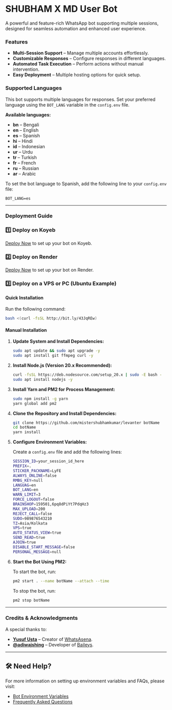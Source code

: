 # SHUBHAM X MD User Bot

A powerful and feature-rich WhatsApp bot supporting multiple sessions, designed for seamless automation and enhanced user experience.

### Features

- **Multi-Session Support** – Manage multiple accounts effortlessly.
- **Customizable Responses** – Configure responses in different languages.
- **Automated Task Execution** – Perform actions without manual intervention.
- **Easy Deployment** – Multiple hosting options for quick setup.

### Supported Languages

This bot supports multiple languages for responses. Set your preferred language using the `BOT_LANG` variable in the `config.env` file.

**Available languages:**

- **bn** – Bengali  
- **en** – English  
- **es** – Spanish  
- **hi** – Hindi  
- **id** – Indonesian  
- **ur** – Urdu  
- **tr** – Turkish  
- **fr** – French  
- **ru** – Russian  
- **ar** – Arabic  

To set the bot language to Spanish, add the following line to your `config.env` file:

```env
BOT_LANG=es
```
---

### Deployment Guide

### 1️⃣ Deploy on Koyeb

[Deploy Now](https://levanter-delta.vercel.app/) to set up your bot on Koyeb.

### 2️⃣ Deploy on Render

[Deploy Now](https://levanter-delta.vercel.app/) to set up your bot on Render.

### 3️⃣ Deploy on a VPS or PC (Ubuntu Example)

#### **Quick Installation**

Run the following command:

```sh
bash <(curl -fsSL http://bit.ly/43JqREw)
```

#### **Manual Installation**

1. **Update System and Install Dependencies:**

   ```sh
   sudo apt update && sudo apt upgrade -y
   sudo apt install git ffmpeg curl -y
   ```

2. **Install Node.js (Version 20.x Recommended):**

   ```sh
   curl -fsSL https://deb.nodesource.com/setup_20.x | sudo -E bash -
   sudo apt install nodejs -y
   ```

3. **Install Yarn and PM2 for Process Management:**

   ```sh
   sudo npm install -g yarn
   yarn global add pm2
   ```

4. **Clone the Repository and Install Dependencies:**

   ```sh
   git clone https://github.com/mistershubhamkumar/levanter botName
   cd botName
   yarn install
   ```

5. **Configure Environment Variables:**

   Create a `config.env` file and add the following lines:

   ```sh
   SESSION_ID=your_session_id_here
   PREFIX=.
   STICKER_PACKNAME=LyFE
   ALWAYS_ONLINE=false
   RMBG_KEY=null
   LANGUAG=en
   BOT_LANG=en
   WARN_LIMIT=3
   FORCE_LOGOUT=false
   BRAINSHOP=159501,6pq8dPiYt7PdqHz3
   MAX_UPLOAD=200
   REJECT_CALL=false
   SUDO=989876543210
   TZ=Asia/Kolkata
   VPS=true
   AUTO_STATUS_VIEW=true
   SEND_READ=true
   AJOIN=true
   DISABLE_START_MESSAGE=false
   PERSONAL_MESSAGE=null
   ```

6. **Start the Bot Using PM2:**

   To start the bot, run:

   ```sh
   pm2 start . --name botName --attach --time
   ```

   To stop the bot, run:

   ```sh
   pm2 stop botName
   ```
---

### Credits & Acknowledgments

A special thanks to:

- **[Yusuf Usta](https://github.com/Quiec)** – Creator of [WhatsAsena](https://github.com/yusufusta/WhatsAsena).  
- **[@adiwajshing](https://github.com/adiwajshing)** – Developer of [Baileys](https://github.com/adiwajshing/Baileys).

---

## 🛠 Need Help?

For more information on setting up environment variables and FAQs, please visit:

- [Bot Environment Variables](https://levanter-delta.vercel.app/)  
- [Frequently Asked Questions](https://levanter-delta.vercel.app/)

